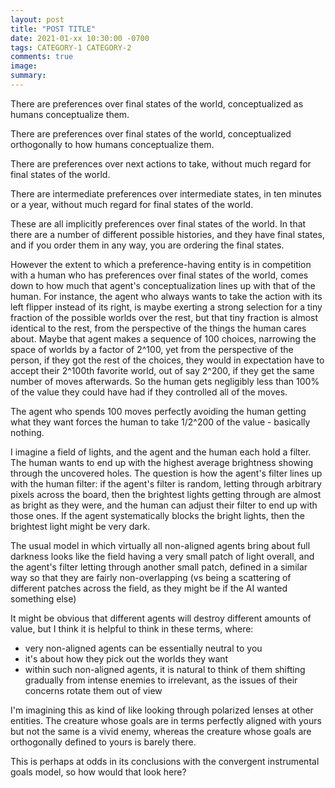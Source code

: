 ```yaml
---
layout: post
title: "POST TITLE"
date: 2021-01-xx 10:30:00 -0700
tags: CATEGORY-1 CATEGORY-2
comments: true
image:
summary:
---
```

There are preferences over final states of the world, conceptualized as humans conceptualize them.

There are preferences over final states of the world, conceptualized orthogonally to how humans conceptualize them.

There are preferences over next actions to take, without much regard for final states of the world.

There are intermediate preferences over intermediate states, in ten minutes or a year, without much regard for final states of the world.

These are all implicitly preferences over final states of the world. In that there are a number of different possible histories, and they have final states, and if you order them in any way, you are ordering the final states.

However the extent to which a preference-having entity is in competition with a human who has preferences over final states of the world, comes down to how much that agent's conceptualization lines up with that of the human. For instance, the agent who always wants to take the action with its left flipper instead of its right, is maybe exerting a strong selection for a tiny fraction of the possible worlds over the rest, but that tiny fraction is almost identical to the rest, from the perspective of the things the  human cares about. Maybe that agent makes a sequence of 100 choices, narrowing the space of worlds by a factor of 2^100, yet from the perspective of the person, if they got the rest of the choices, they would in expectation have to accept their 2^100th favorite world, out of say 2^200, if they get the same number of moves afterwards. So the human gets negligibly less than 100% of the value they could have had if they controlled all of the moves.

The agent who spends 100 moves perfectly avoiding the human getting what they want forces the human to take 1/2^200 of the value - basically nothing.

I imagine a field of lights, and the agent and the human each hold a filter. The human wants to end up with the highest average brightness showing through the uncovered holes. The question is how the agent's filter lines up with the human filter: if the agent's filter is random, letting through arbitrary pixels across the board, then the brightest lights getting through are almost as bright as they were, and the human can adjust their filter to end up with those ones. If the agent systematically blocks the bright lights, then the brightest light might be very dark.

The usual model in which virtually all non-aligned agents bring about full darkness looks like the field having a very small patch of light overall, and the agent's filter letting through another small patch, defined in a similar way so that they are fairly non-overlapping (vs being a scattering of different patches across the field, as they might be if the AI wanted something else)

It might be obvious that different agents will destroy different amounts of value, but I think it is helpful to think in these terms, where:
- very non-aligned agents can be essentially neutral to you
- it's about how they pick out the worlds they want
- within such non-aligned agents, it is natural to think of them shifting gradually from intense enemies to irrelevant, as the issues of their concerns rotate them out of view

I'm imagining this as kind of like looking through polarized lenses at other entities. The creature whose goals are in terms perfectly aligned with yours but not the same is a vivid enemy, whereas the creature whose goals are orthogonally defined to yours is barely there.

This is perhaps at odds in its conclusions with the convergent instrumental goals model, so how would that look here?
